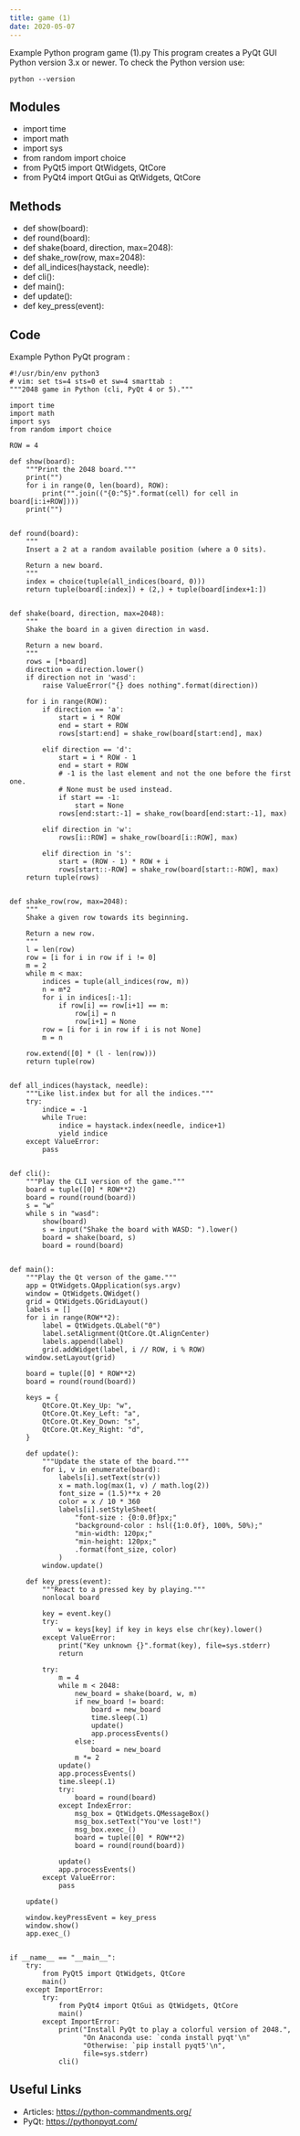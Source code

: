 ```yaml
---
title: game (1)
date: 2020-05-07
---
```

Example Python program game (1).py
This program creates a PyQt GUI
Python version 3.x or newer.
To check the Python version use:

    python --version

## Modules

* import time
* import math
* import sys
* from random import choice
* from PyQt5 import QtWidgets, QtCore
* from PyQt4 import QtGui as QtWidgets, QtCore

## Methods

* def show(board):
* def round(board):
* def shake(board, direction, max=2048):
* def shake_row(row, max=2048):
* def all_indices(haystack, needle):
* def cli():
* def main():
* def update():
* def key_press(event):

## Code

Example Python PyQt program :

    #!/usr/bin/env python3
    # vim: set ts=4 sts=0 et sw=4 smarttab :
    """2048 game in Python (cli, PyQt 4 or 5)."""
    
    import time
    import math
    import sys
    from random import choice
    
    ROW = 4
    
    def show(board):
        """Print the 2048 board."""
        print("")
        for i in range(0, len(board), ROW):
            print("".join(("{0:^5}".format(cell) for cell in board[i:i+ROW])))
        print("")
    
    
    def round(board):
        """
        Insert a 2 at a random available position (where a 0 sits).
    
        Return a new board.
        """
        index = choice(tuple(all_indices(board, 0)))
        return tuple(board[:index]) + (2,) + tuple(board[index+1:])
    
    
    def shake(board, direction, max=2048):
        """
        Shake the board in a given direction in wasd.
    
        Return a new board.
        """
        rows = [*board]
        direction = direction.lower()
        if direction not in 'wasd':
            raise ValueError("{} does nothing".format(direction))
    
        for i in range(ROW):
            if direction == 'a':
                start = i * ROW
                end = start + ROW
                rows[start:end] = shake_row(board[start:end], max)
    
            elif direction == 'd':
                start = i * ROW - 1
                end = start + ROW
                # -1 is the last element and not the one before the first one.
                # None must be used instead.
                if start == -1:
                    start = None
                rows[end:start:-1] = shake_row(board[end:start:-1], max)
    
            elif direction in 'w':
                rows[i::ROW] = shake_row(board[i::ROW], max)
    
            elif direction in 's':
                start = (ROW - 1) * ROW + i
                rows[start::-ROW] = shake_row(board[start::-ROW], max)
        return tuple(rows)
    
    
    def shake_row(row, max=2048):
        """
        Shake a given row towards its beginning.
    
        Return a new row.
        """
        l = len(row)
        row = [i for i in row if i != 0]
        m = 2
        while m < max:
            indices = tuple(all_indices(row, m))
            n = m*2
            for i in indices[:-1]:
                if row[i] == row[i+1] == m:
                    row[i] = n
                    row[i+1] = None
            row = [i for i in row if i is not None]
            m = n
    
        row.extend([0] * (l - len(row)))
        return tuple(row)
    
    
    def all_indices(haystack, needle):
        """Like list.index but for all the indices."""
        try:
            indice = -1
            while True:
                indice = haystack.index(needle, indice+1)
                yield indice
        except ValueError:
            pass
    
    
    def cli():
        """Play the CLI version of the game."""
        board = tuple([0] * ROW**2)
        board = round(round(board))
        s = "w"
        while s in "wasd":
            show(board)
            s = input("Shake the board with WASD: ").lower()
            board = shake(board, s)
            board = round(board)
    
    
    def main():
        """Play the Qt verson of the game."""
        app = QtWidgets.QApplication(sys.argv)
        window = QtWidgets.QWidget()
        grid = QtWidgets.QGridLayout()
        labels = []
        for i in range(ROW**2):
            label = QtWidgets.QLabel("0")
            label.setAlignment(QtCore.Qt.AlignCenter)
            labels.append(label)
            grid.addWidget(label, i // ROW, i % ROW)
        window.setLayout(grid)
    
        board = tuple([0] * ROW**2)
        board = round(round(board))
    
        keys = {
            QtCore.Qt.Key_Up: "w",
            QtCore.Qt.Key_Left: "a",
            QtCore.Qt.Key_Down: "s",
            QtCore.Qt.Key_Right: "d",
        }
    
        def update():
            """Update the state of the board."""
            for i, v in enumerate(board):
                labels[i].setText(str(v))
                x = math.log(max(1, v) / math.log(2))
                font_size = (1.5)**x + 20
                color = x / 10 * 360
                labels[i].setStyleSheet(
                    "font-size : {0:0.0f}px;"
                    "background-color : hsl({1:0.0f}, 100%, 50%);"
                    "min-width: 120px;"
                    "min-height: 120px;"
                    .format(font_size, color)
                )
            window.update()
    
        def key_press(event):
            """React to a pressed key by playing."""
            nonlocal board
    
            key = event.key()
            try:
                w = keys[key] if key in keys else chr(key).lower()
            except ValueError:
                print("Key unknown {}".format(key), file=sys.stderr)
                return
    
            try:
                m = 4
                while m < 2048:
                    new_board = shake(board, w, m)
                    if new_board != board:
                        board = new_board
                        time.sleep(.1)
                        update()
                        app.processEvents()
                    else:
                        board = new_board
                    m *= 2
                update()
                app.processEvents()
                time.sleep(.1)
                try:
                    board = round(board)
                except IndexError:
                    msg_box = QtWidgets.QMessageBox()
                    msg_box.setText("You've lost!")
                    msg_box.exec_()
                    board = tuple([0] * ROW**2)
                    board = round(round(board))
    
                update()
                app.processEvents()
            except ValueError:
                pass
    
        update()
    
        window.keyPressEvent = key_press
        window.show()
        app.exec_()
    
    
    if __name__ == "__main__":
        try:
            from PyQt5 import QtWidgets, QtCore
            main()
        except ImportError:
            try:
                from PyQt4 import QtGui as QtWidgets, QtCore
                main()
            except ImportError:
                print("Install PyQt to play a colorful version of 2048.",
                      "On Anaconda use: `conda install pyqt'\n"
    	              "Otherwise: `pip install pyqt5'\n",
                      file=sys.stderr)
                cli()

## Useful Links

- Articles: https://python-commandments.org/
- PyQt: https://pythonpyqt.com/
